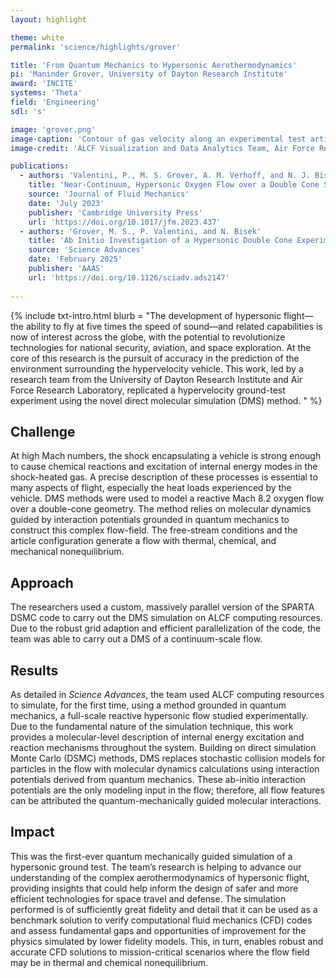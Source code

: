 ```yaml
---
layout: highlight

theme: white
permalink: 'science/highlights/grover'

title: 'From Quantum Mechanics to Hypersonic Aerothermodynamics'
pi: 'Maninder Grover, University of Dayton Research Institute'
award: 'INCITE'
systems: 'Theta'
field: 'Engineering'
sdl: 's'

image: 'grover.png' 
image-caption: 'Contour of gas velocity along an experimental test article.'
image-credit: 'ALCF Visualization and Data Analytics Team, Air Force Research Laboratory, and University of Dayton Research Institute'

publications:
  - authors: 'Valentini, P., M. S. Grover, A. M. Verhoff, and N. J. Bisek'
    title: 'Near-Continuum, Hypersonic Oxygen Flow over a Double Cone Simulated by Direct Simulation Monte Carlo Informed from Quantum Chemistry'
    source: 'Journal of Fluid Mechanics'
    date: 'July 2023'
    publisher: 'Cambridge University Press'
    url: 'https://doi.org/10.1017/jfm.2023.437'
  - authors: 'Grover, M. S., P. Valentini, and N. Bisek'
    title: 'Ab Initio Investigation of a Hypersonic Double Cone Experiment'
    source: 'Science Advances'
    date: 'February 2025'
    publisher: 'AAAS'
    url: 'https://doi.org/10.1126/sciadv.ads2147'
    
---
```


{% include txt-intro.html 
    blurb = "The development of hypersonic flight—the ability to fly at five times the speed of sound—and related capabilities is now of interest across the globe, with the potential to revolutionize technologies for national security, aviation, and space exploration. At the core of this research is the pursuit of accuracy in the prediction of the environment surrounding the hypervelocity vehicle.  This work, led by a research team from the University of Dayton Research Institute and Air Force Research Laboratory, replicated a hypervelocity ground-test experiment using the novel direct molecular simulation (DMS) method.
"
%}



## Challenge

At high Mach numbers, the shock encapsulating a vehicle is strong enough to cause chemical reactions and excitation of internal energy modes in the shock-heated gas. A precise description of these processes is essential to many aspects of flight, especially the heat loads experienced by the vehicle. DMS methods were used to model a reactive Mach 8.2 oxygen flow over a double-cone geometry. The method relies on molecular dynamics guided by interaction potentials grounded in quantum mechanics to construct this complex flow-field. The free-stream conditions and the article configuration generate a flow with thermal, chemical, and mechanical nonequilibrium.

## Approach

The researchers used a custom, massively parallel version of the SPARTA DSMC code to carry out the DMS simulation on ALCF computing resources. Due to the robust grid adaption and efficient parallelization of the code, the team was able to carry out a DMS of a continuum-scale flow.




## Results

As detailed in _Science Advances_, the team used ALCF computing resources to simulate, for the first time, using a method grounded in quantum mechanics, a full-scale reactive hypersonic flow studied experimentally. Due to the fundamental nature of the simulation technique, this work provides a molecular-level description of internal energy excitation and reaction mechanisms throughout the system. Building on direct simulation Monte Carlo (DSMC) methods, DMS replaces stochastic collision models for particles in the flow with molecular dynamics calculations using interaction potentials derived from quantum mechanics. These ab-initio interaction potentials are the only modeling input in the flow; therefore, all flow features can be attributed the quantum-mechanically guided molecular interactions.


## Impact

This was the first-ever quantum mechanically guided simulation of a hypersonic ground test. The team’s research is helping to advance our understanding of the complex aerothermodynamics of hypersonic flight, providing insights that could help inform the design of safer and more efficient technologies for space travel and defense. The simulation performed is of sufficiently great fidelity and detail that it can be used as a benchmark solution to verify computational fluid mechanics (CFD) codes and assess fundamental gaps and opportunities of improvement for the physics simulated by lower fidelity models. This, in turn, enables robust and accurate CFD solutions to mission-critical scenarios where the flow field may be in thermal and chemical nonequilibrium.

